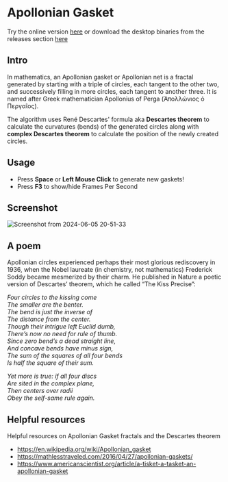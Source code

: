 # Apollonian Gasket

Try the online version [here](https://thanosfisherman.github.io/ApollonianGasket/) or download the desktop binaries from the releases section [here](https://github.com/ThanosFisherman/ApollonianGasket/releases)

## Intro

In mathematics, an Apollonian gasket or Apollonian net is a fractal generated by starting with a triple of circles, each tangent to the other two, and successively filling in more circles, each tangent to another three. It is named after Greek mathematician Apollonius of Perga (Ἀπολλώνιος ὁ Περγαῖος).

The algorithm uses René Descartes' formula aka **Descartes theorem** to calculate the curvatures (bends) of the generated circles along with **complex Descartes theorem** to calculate the position of the newly created circles.

## Usage

* Press **Space** or **Left Mouse Click** to generate new gaskets!
* Press **F3** to show/hide Frames Per Second

## Screenshot

![Screenshot from 2024-06-05 20-51-33](https://github.com/ThanosFisherman/ApollonianGasket/assets/4888330/9f06861e-4669-4e06-8cd7-ad40d01dbec6)

## A poem

Apollonian circles experienced perhaps their most glorious rediscovery in 1936, when the Nobel laureate (in chemistry, not mathematics) Frederick Soddy became mesmerized by their charm. He published in Nature a poetic version of Descartes’ theorem, which he called “The Kiss Precise”:

  *Four circles to the kissing come  
  The smaller are the benter.  
  The bend is just the inverse of  
  The distance from the center.  
  Though their intrigue left Euclid dumb,  
  There’s now no need for rule of thumb.  
  Since zero bend’s a dead straight line,  
  And concave bends have minus sign,  
  The sum of the squares of all four bends  
  Is half the square of their sum.*  
  
  *Yet more is true: if all four discs  
  Are sited in the complex plane,  
  Then centers over radii  
  Obey the self-same rule again.*  

## Helpful resources

Helpful resources on Apollonian Gasket fractals and the Descartes theorem

* https://en.wikipedia.org/wiki/Apollonian_gasket
* https://mathlesstraveled.com/2016/04/27/apollonian-gaskets/
* https://www.americanscientist.org/article/a-tisket-a-tasket-an-apollonian-gasket
